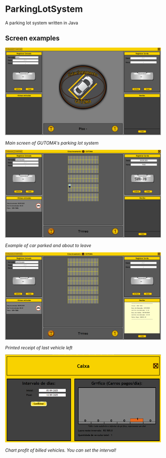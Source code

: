 # ParkingLotSystem
A parking lot system written in Java

## Screen examples

![main_screen](assets/example/main_screen.png)

_Main screen of GUTOMA's parking lot system_

![example_in_out](assets/example/example_in_out.png)

_Example of car parked and about to leave_

![receipt](assets/example/receipt.png)

_Printed receipt of last vehicle left_

![profit_chart](assets/example/profit_chart.png)

_Chart profit of billed vehicles. You can set the interval!_